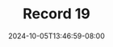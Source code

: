 --- 
title: "Record 19"
description: "nonton bokeh Record 19 durasi panjang   baru"
date: 2024-10-05T13:46:59-08:00
file_code: "x2wbvtxk4w0l"
draft: false
cover: "dxfoegadiqsxsgkj.jpg"
tags: ["Record", "bokep-indo", "bokep-viral", "bokep-ig"]
length: 2280
fld_id: "1482911"
foldername: "Ahh dasa  labilasa update"
categories: ["Ahh dasa  labilasa update"]
views: 0
---